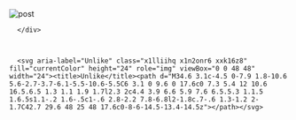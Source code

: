  <div className="w-full aspect-1/2 overflow-hidden">
        <img 
          src="https://i.pinimg.com/564x/ba/9b/65/ba9b65c9e7b77cd560b2423ea2b33644.jpg"
          alt="post"
          className="w-full h-full object-cover"
        />
      
      </div>

      

      <svg aria-label="Unlike" class="x1lliihq x1n2onr6 xxk16z8" fill="currentColor" height="24" role="img" viewBox="0 0 48 48" width="24"><title>Unlike</title><path d="M34.6 3.1c-4.5 0-7.9 1.8-10.6 5.6-2.7-3.7-6.1-5.5-10.6-5.5C6 3.1 0 9.6 0 17.6c0 7.3 5.4 12 10.6 16.5.6.5 1.3 1.1 1.9 1.7l2.3 2c4.4 3.9 6.6 5.9 7.6 6.5.5.3 1.1.5 1.6.5s1.1-.2 1.6-.5c1-.6 2.8-2.2 7.8-6.8l2-1.8c.7-.6 1.3-1.2 2-1.7C42.7 29.6 48 25 48 17.6c0-8-6-14.5-13.4-14.5z"></path></svg>